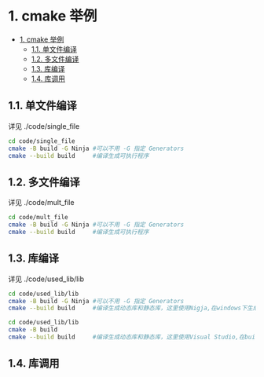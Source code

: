 # 1. cmake 举例

- [1. cmake 举例](#1-cmake-举例)
  - [1.1. 单文件编译](#11-单文件编译)
  - [1.2. 多文件编译](#12-多文件编译)
  - [1.3. 库编译](#13-库编译)
  - [1.4. 库调用](#14-库调用)

## 1.1. 单文件编译

详见 ./code/single_file

```bash
cd code/single_file
cmake -B build -G Ninja #可以不用 -G 指定 Generators
cmake --build build     #编译生成可执行程序
```

## 1.2. 多文件编译

详见 ./code/mult_file

```bash
cd code/mult_file
cmake -B build -G Ninja #可以不用 -G 指定 Generators
cmake --build build     #编译生成可执行程序
```

## 1.3. 库编译

详见 ./code/used_lib/lib

```bash
cd code/used_lib/lib
cmake -B build -G Ninja #可以不用 -G 指定 Generators
cmake --build build     #编译生成动态库和静态库，这里使用Nigja,在windows下生成的是.a和.dll
```

```bash
cd code/used_lib/lib
cmake -B build
cmake --build build     #编译生成动态库和静态库，这里使用Visual Studio,在build\lib\Debug下生成.dll和.lib
```

## 1.4. 库调用
